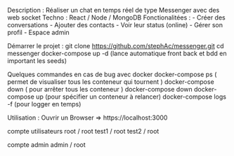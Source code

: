 Description : Réaliser un chat en temps réel de type Messenger avec des web socket
Techno : React / Node / MongoDB
Fonctionalitées : - Créer des conversations - Ajouter des contacts - Voir leur status (online) - Gérer son profil - Espace admin

Démarrer le projet :
git clone https://github.com/stephAc/messenger.git
cd messenger
docker-compose up -d (lance automatique front back et bdd en important les seeds)

Quelques commandes en cas de bug avec docker
docker-compose ps ( permet de visualiser tous les conteneur qui tournent )
docker-compose down ( pour arrêter tous les conteneur )
docker-compose down <name conteneur>
docker-compose up <name> (pour spécifier un conteneur à relancer)
docker-compose logs -f <conteneur> (pour logger en temps)

Utilisation :
Ouvrir un Browser => https://localhost:3000

compte utilisateurs
root / root
test1 / root
test2 / root

compte admin
admin / root
